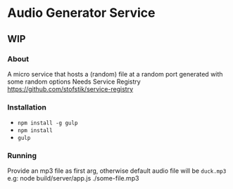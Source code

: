 # Audio Generator Service

## WIP

### About
A micro service that hosts a (random) file at a random port generated with some random options
Needs Service Registry https://github.com/stofstik/service-registry

### Installation
- `npm install -g gulp`
- `npm install`
- `gulp`

### Running
Provide an mp3 file as first arg, otherwise default audio file will be `duck.mp3`
e.g: node build/server/app.js ./some-file.mp3

